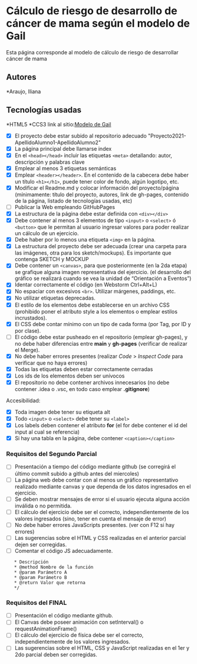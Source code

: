 # Cálculo de riesgo de desarrollo de cáncer de mama según el modelo de Gail
Esta página corresponde al modelo de cálculo de riesgo de desarrollar cáncer de mama

## Autores
*Araujo, Iliana

## Tecnologías usadas
*HTML5
*CCS3
link al sitio:[Modelo de Gail](https://ucc-labcompu2.github.io/proyecto2021-araujo/Index.html)

- [X] El proyecto debe estar subido al repositorio adecuado "Proyecto2021-ApellidoAlumno1-ApellidoAlumno2"
- [X] La página principal debe llamarse index
- [X] En el ```<head></head>``` incluir las etiquetas ```<meta>``` detallando: autor, descripción y palabras clave
- [X] Emplear al menos 3 etiquetas semánticas
- [X] Emplear ```<header></header>```. En el contenido de la cabecera debe haber un título ```<h1></h1>```, puede tener color de fondo, algún logotipo, etc.
- [X] Modificar el Readme.md y colocar información del proyecto/página (mínimamente: título del proyecto, autores, link de gh-pages, contenido de la página,  listado de tecnologías usadas, etc)
- [ ] Publicar la Web empleando GitHubPages
- [X] La estructura de la página debe estar definida con ```<div></div>```
- [X] Debe contener al menos 3 elementos de tipo ```<input>``` o ```<select>``` ó ```<button>``` que le permitan al usuario ingresar valores para poder realizar un cálculo de un ejercicio.
- [X] Debe haber por lo menos una etiqueta ```<img>``` en la página.
- [X] La estructura del proyecto debe ser adecuada (crear una carpeta para las imágenes, otra para los sketch/mockups). Es importante que contenga SKETCH y MOCKUP
- [X] Debe contener un ```<canvas>```, para que posteriormente (en la 2da etapa) se grafique alguna imagen representativa del ejercicio. (el desarrollo del gráfico se realizará cuando se vea la unidad de “Orientación a Eventos”)
- [X] Identar correctamente el código (en Webstorm Ctrl+Alt+L)
- [X] No espaciar con excesivos ```<br>```. Utilizar márgenes, paddings, etc.
- [X] No utilizar etiquetas deprecadas.
- [X] El estilo de los elementos debe establecerse en un archivo CSS (prohibido poner el atributo style a los elementos o emplear estilos incrustados).
- [X] El CSS debe contar mínimo con un tipo de cada forma (por Tag, por ID y por clase).
- [ ] El código debe estar pusheado en el repositorio (emplear gh-pages), y no debe haber diferencias entre **main** y **gh-pages** (verificar de realizar el Merge).
- [X] No debe haber errores presentes (realizar *Code* > *Inspect Code* para verificar que no haya errores)
- [X] Todas las etiquetas deben estar correctamente cerradas
- [X] Los ids de los elementos deben ser unívocos
- [X] El repositorio no debe contener archivos innecesarios (no debe contener .idea o .vsc, en todo caso emplear **.gitignore**)

Accesibilidad:
- [X] Toda imagen debe tener su etiqueta alt
- [X] Todo ```<input>``` o ```<select>``` debe tener su ```<label>```
- [X] Los labels deben contener el atributo **for** (el for debe contener el id del input al cual se referencia) 
- [X] Si hay una tabla en la página, debe contener ```<caption></caption>```

### Requisitos del Segundo Parcial
- [ ] Presentación a tiempo del código mediante github (se corregirá el último commit subido a github antes del miercoles)
- [ ] La página web debe contar con al menos un gráfico representativo realizado mediante canvas y que dependa de los datos ingresados en el ejercicio.
- [ ] Se deben mostrar mensajes de error si el usuario ejecuta alguna acción inválida o no permitida.
- [ ] El cálculo del ejercicio debe ser el correcto, independientemente de los valores ingresados (sino, tener en cuenta el mensaje de error)
- [ ] No debe haber errores JavaScripts presentes. (ver con F12 si hay errores)
- [ ] Las sugerencias sobre el HTML y CSS realizadas en el anterior parcial dejen ser corregidas.
- [ ] Comentar el código JS adecuadamente.
```/**
   * Descripción
   * @method Nombre de la función
   * @param Parámetro A
   * @param Parámetro B
   * @return Valor que retorna
   */
   ```
   
   ### Requisitos del FINAL
   - [ ] Presentación el código mediante github.
   - [ ] El Canvas debe poseer animación con setInterval() o requestAnimationFrame()
   - [ ] El cálculo del ejercicio de física debe ser el correcto, independientemente de los valores ingresados.
   - [ ] Las sugerencias sobre el HTML, CSS y JavaScript realizadas en el 1er y 2do parcial deben ser corregidas.
